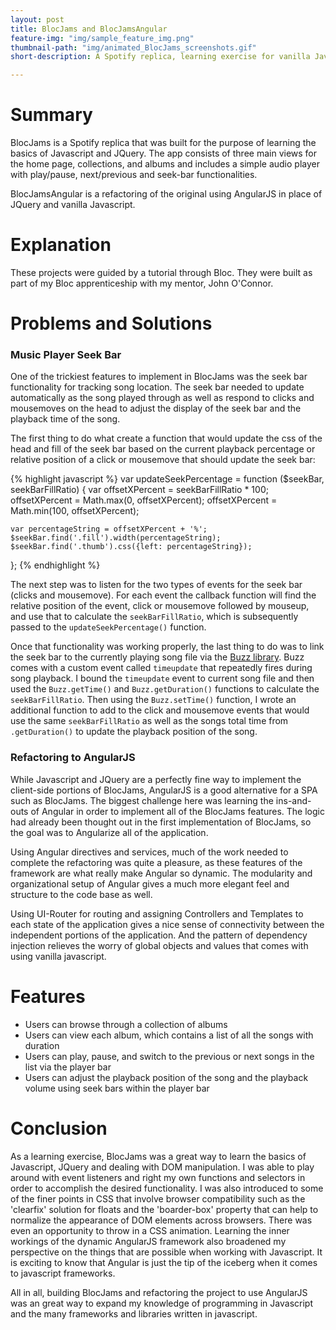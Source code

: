 ```yaml
---
layout: post
title: BlocJams and BlocJamsAngular
feature-img: "img/sample_feature_img.png"
thumbnail-path: "img/animated_BlocJams_screenshots.gif"
short-description: A Spotify replica, learning exercise for vanilla Javascript, JQuery, HTML, CSS, and AngularJS.

---
```

# Summary

BlocJams is a Spotify replica that was built for the purpose of learning the basics of Javascript and JQuery. The app consists of three main views for the home page, collections, and albums and includes a simple audio player with play/pause, next/previous and seek-bar functionalities.

BlocJamsAngular is a refactoring of the original using AngularJS in place of JQuery and vanilla Javascript.

# Explanation

These projects were guided by a tutorial through Bloc.  They were built as part of my Bloc apprenticeship with my mentor, John O'Connor.

# Problems and Solutions

### Music Player Seek Bar

One of the trickiest features to implement in BlocJams was the seek bar functionality for tracking song location. The seek bar needed to update automatically as the song played through as well as respond to clicks and mousemoves on the head to adjust the display of the seek bar and the playback time of the song.

The first thing to do what create a function that would update the css of the head and fill of the seek bar based on the current playback percentage or relative position of a click or mousemove that should update the seek bar:

{% highlight javascript %}
var updateSeekPercentage = function ($seekBar, seekBarFillRatio) {
    var offsetXPercent = seekBarFillRatio * 100;
    offsetXPercent = Math.max(0, offsetXPercent);
    offsetXPercent = Math.min(100, offsetXPercent);

    var percentageString = offsetXPercent + '%';
    $seekBar.find('.fill').width(percentageString);
    $seekBar.find('.thumb').css({left: percentageString});
};
{% endhighlight %}

The next step was to listen for the two types of events for the seek bar (clicks and mousemove). For each event the callback function will find the relative position of the event, click or mousemove followed by mouseup, and use that to calculate the `seekBarFillRatio`, which is subsequently passed to the `updateSeekPercentage()` function.

Once that functionality was working properly, the last thing to do was to link the seek bar to the currently playing song file via the [Buzz library](http://buzz.jaysalvat.com/). Buzz comes with a custom event called `timeupdate` that repeatedly fires during song playback.  I bound the `timeupdate` event to current song file and then used the `Buzz.getTime()` and `Buzz.getDuration()` functions to calculate the `seekBarFillRatio`.  Then using the `Buzz.setTime()` function, I wrote an additional function to add to the click and mousemove events that would use the same `seekBarFillRatio` as well as the songs total time from `.getDuration()` to update the playback position of the song.

### Refactoring to AngularJS

While Javascript and JQuery are a perfectly fine way to implement the client-side portions of BlocJams, AngularJS is a good alternative for a SPA such as BlocJams. The biggest challenge here was learning the ins-and-outs of Angular in order to implement all of the BlocJams features. The logic had already been thought out in the first implementation of BlocJams, so the goal was to Angularize all of the application.

Using Angular directives and services, much of the work needed to complete the refactoring was quite a pleasure, as these features of the framework are what really make Angular so dynamic. The modularity and organizational setup of Angular gives a much more elegant feel and structure to the code base as well.  

Using UI-Router for routing and assigning Controllers and Templates to each state of the application gives a nice sense of connectivity between the independent portions of the application. And the pattern of dependency injection relieves the worry of global objects and values that comes with using vanilla javascript.


# Features

* Users can browse through a collection of albums
* Users can view each album, which contains a list of all the songs with duration
* Users can play, pause, and switch to the previous or next songs in the list via the player bar
* Users can adjust the playback position of the song and the playback volume using seek bars within the player bar

# Conclusion

As a learning exercise, BlocJams was a great way to learn the basics of Javascript, JQuery and dealing with DOM manipulation. I was able to play around with event listeners and right my own functions and selectors in order to accomplish the desired functionality. I was also introduced to some of the finer points in CSS that involve browser compatibility such as the 'clearfix' solution for floats and the 'boarder-box' property that can help to normalize the appearance of DOM elements across browsers. There was even an opportunity to throw in a CSS animation. Learning the inner workings of the dynamic AngularJS framework also broadened my perspective on the things that are possible when working with Javascript. It is exciting to know that Angular is just the tip of the iceberg when it comes to javascript frameworks.  

All in all, building BlocJams and refactoring the project to use AngularJS was an great way to expand my knowledge of programming in Javascript and the many frameworks and libraries written in javascript.
